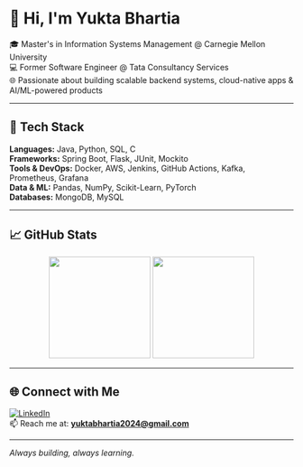 # 👋 Hi, I'm Yukta Bhartia

🎓 Master's in Information Systems Management @ Carnegie Mellon University  
💻 Former Software Engineer @ Tata Consultancy Services  
🌐 Passionate about building scalable backend systems, cloud-native apps & AI/ML-powered products  

---

## 🚀 Tech Stack
**Languages:** Java, Python, SQL, C  
**Frameworks:** Spring Boot, Flask, JUnit, Mockito  
**Tools & DevOps:** Docker, AWS, Jenkins, GitHub Actions, Kafka, Prometheus, Grafana  
**Data & ML:** Pandas, NumPy, Scikit-Learn, PyTorch  
**Databases:** MongoDB, MySQL  

---

## 📈 GitHub Stats
<p align="center">
  <img height="180em" src="https://github-readme-stats.vercel.app/api?username=yuktabhartia&show_icons=true&hide_border=true&theme=default" />
  <img height="180em" src="https://github-readme-stats.vercel.app/api/top-langs/?username=yuktabhartia&layout=compact&hide_border=true&theme=default"/>
</p>

---

## 🌐 Connect with Me

[![LinkedIn](https://img.shields.io/badge/-LinkedIn-blue?logo=linkedin&style=flat-square)](https://www.linkedin.com/in/bhartiayukta/)  
📫 Reach me at: **yuktabhartia2024@gmail.com**  

---

_Always building, always learning._
